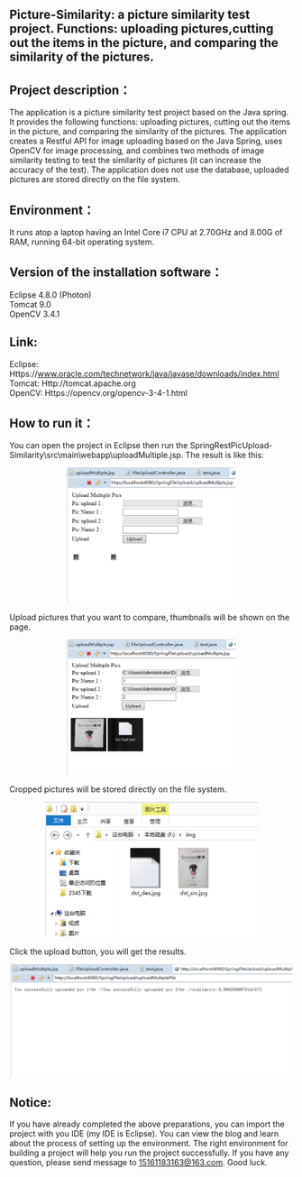 ## Picture-Similarity: a picture similarity test project. Functions: uploading pictures,cutting out the items in the picture, and comparing the similarity of the pictures. 
## Project description：
  The application is a picture similarity test project based on the Java spring. It provides the following functions: uploading pictures, cutting out the items in the picture, and comparing the similarity of the pictures. The application creates a Restful API for image uploading based on the Java Spring, uses OpenCV for image processing, and combines two methods of image similarity testing to test the similarity of pictures (it can increase the accuracy of the test). The application does not use the database, uploaded pictures are stored directly on the file system.
## Environment：
  It runs atop a laptop having an Intel Core i7 CPU at 2.70GHz and 8.00G of RAM, running 64-bit operating system.
## Version of the installation software：
  Eclipse 4.8.0 (Photon)    
  Tomcat 9.0   
  OpenCV 3.4.1
## Link:
  Eclipse: Https://www.oracle.com/technetwork/java/javase/downloads/index.html     
  Tomcat: Http://tomcat.apache.org     
  OpenCV: Https://opencv.org/opencv-3-4-1.html
## How to run it：
  You can open the project in Eclipse then run the SpringRestPicUpload-Similarity\src\main\webapp\uploadMultiple.jsp.
The result is like this:
<div align=center><img width="300" height="240" src="https://github.com/Northeastern-University-Blockchain/Picture-Similarity/blob/master/img-folder/Pic4.png"/></div> 

  Upload pictures that you want to compare, thumbnails will be shown on the page.
<div align=center><img width="300" height="240" src="https://github.com/Northeastern-University-Blockchain/Picture-Similarity/blob/master/img-folder/Pic5.png"/></div> 

Cropped pictures will be stored directly on the file system.
<div align=center><img width="380" height="240" src="https://github.com/Northeastern-University-Blockchain/Picture-Similarity/blob/master/img-folder/Pic7.png"/></div>

  Click the upload button, you will get the results.
<div align=center><img width="500" height="200" src="https://github.com/Northeastern-University-Blockchain/Picture-Similarity/blob/master/img-folder/Pic6.png"/></div> 
    
## Notice:
  If you have already completed the above preparations, you can import the project with you IDE (my IDE is Eclipse). You can view the blog  and learn about the process of setting up the environment. The right environment for building a project will help you run the project   successfully.
  If you have any question, please send message to 15161183163@163.com. Good luck.
